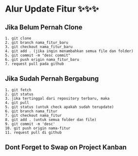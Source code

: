 # Alur Update Fitur ✨✨✨

## Jika Belum Pernah Clone
```
1. git clone
2. git branch nama_fitur_baru
3. git checkout nama_fitur_baru
4. git add . (jika ingin menambahkan semua file dan folder)
5. git commit -m "desc commit"
6. git push origin nama_fitur_baru
7. request pull pada github

```

## Jika Sudah Pernah Bergabung
```
1. git fetch
2. git status
3. jika tertinggal dari repository terbaru, maka
4. git pull
5. git status (untuk check apakah sudah terupdate)
6. git branch nama_fitur
7. git checkout nama_fitur
8. git add . (untuk semua folder dan file)
9. git commit -m 'desc'
10. git push origin nama-fitur
11. request pull di github 

```

## Dont Forget to Swap on Project Kanban